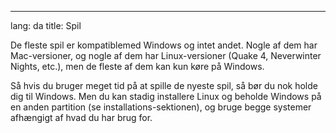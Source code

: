 

---
lang: da
title: Spil</h2>

De fleste spil er kompatiblemed Windows og intet andet. Nogle af dem har Mac-versioner, og nogle af dem har Linux-versioner (Quake 4, Neverwinter Nights, etc.), men de fleste af dem kan kun køre på Windows.

Så hvis du bruger meget tid på at spille de nyeste spil, så bør du nok holde dig til Windows. Men du kan stadig installere Linux og beholde Windows på en anden partition (se installations-sektionen), og bruge begge systemer afhængigt af hvad du har brug for.

